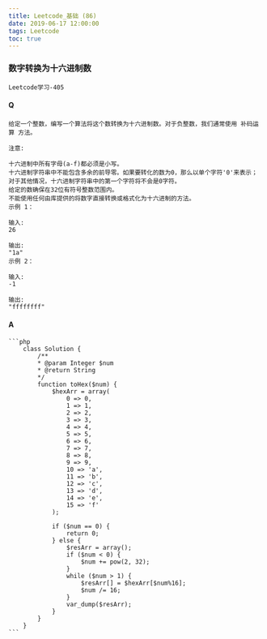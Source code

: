 ```yaml
---
title: Leetcode_基础 (86)
date: 2019-06-17 12:00:00
tags: Leetcode
toc: true
---
```


### 数字转换为十六进制数
    Leetcode学习-405

<!-- more -->

#### Q
    给定一个整数，编写一个算法将这个数转换为十六进制数。对于负整数，我们通常使用 补码运算 方法。

    注意:

    十六进制中所有字母(a-f)都必须是小写。
    十六进制字符串中不能包含多余的前导零。如果要转化的数为0，那么以单个字符'0'来表示；对于其他情况，十六进制字符串中的第一个字符将不会是0字符。 
    给定的数确保在32位有符号整数范围内。
    不能使用任何由库提供的将数字直接转换或格式化为十六进制的方法。
    示例 1：

    输入:
    26

    输出:
    "1a"
    示例 2：

    输入:
    -1

    输出:
    "ffffffff"

#### A
    ```php
        class Solution {
            /**
            * @param Integer $num
            * @return String
            */
            function toHex($num) {
                $hexArr = array(
                    0 => 0,
                    1 => 1,
                    2 => 2,
                    3 => 3,
                    4 => 4,
                    5 => 5,
                    6 => 6,
                    7 => 7,
                    8 => 8,
                    9 => 9,
                    10 => 'a',
                    11 => 'b',
                    12 => 'c',
                    13 => 'd',
                    14 => 'e',
                    15 => 'f'
                );
                
                if ($num == 0) {
                    return 0;
                } else {
                    $resArr = array();
                    if ($num < 0) {
                        $num += pow(2, 32);
                    }
                    while ($num > 1) {
                        $resArr[] = $hexArr[$num%16];
                        $num /= 16;
                    }
                    var_dump($resArr);
                }
            }
        }
    ```
